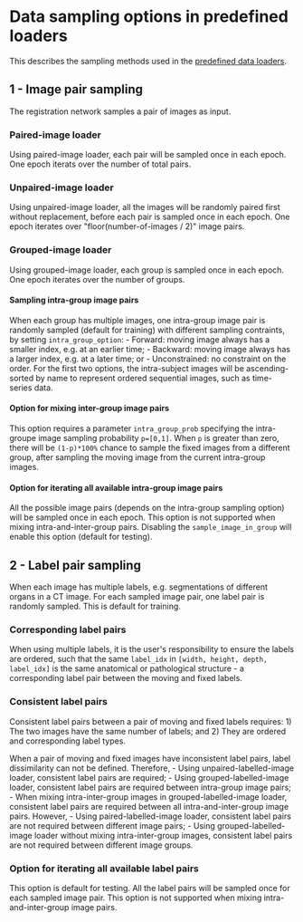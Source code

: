 # Data sampling options in predefined loaders

This describes the sampling methods used in the [predefined data loaders](./predefined_loader.md).

## 1 - Image pair sampling

The registration network samples a pair of images as input.

### Paired-image loader

Using paired-image loader, each pair will be sampled once in each epoch. One epoch iterats over the number of total pairs.

### Unpaired-image loader

Using unpaired-image loader, all the images will be randomly paired first without replacement, before each pair is sampled once in each epoch. One epoch iterates over "floor(number-of-images / 2)" image pairs.

### Grouped-image loader

Using grouped-image loader, each group is sampled once in each epoch. One epoch iterates over the number of groups.

#### Sampling intra-group image pairs

When each group has multiple images, one intra-group image pair is randomly sampled (default for training) with different sampling contraints, by setting `intra_group_option`: - Forward: moving image always has a smaller index, e.g. at an earlier time; - Backward: moving image always has a larger index, e.g. at a later time; or - Unconstrained: no constraint on the order.
For the first two options, the intra-subject images will be ascending-sorted by name to represent ordered sequential images, such as time-series data.

#### Option for mixing inter-group image pairs

This option requires a parameter `intra_group_prob` specifying the intra-groupe image sampling probability `p=[0,1]`. When `p` is greater than zero, there will be `(1-p)*100%` chance to sample the fixed images from a different group, after sampling the moving image from the current intra-group images.

#### Option for iterating all available intra-group image pairs

All the possible image pairs (depends on the intra-group sampling option) will be sampled once in each epoch. This option is not supported when mixing intra-and-inter-group pairs. Disabling the `sample_image_in_group` will enable this option (default for testing).

## 2 - Label pair sampling

When each image has multiple labels, e.g. segmentations of different organs in a CT image. For each sampled image pair, one label pair is randomly sampled. This is default for training.

### Corresponding label pairs

When using multiple labels, it is the user's responsibility to ensure the labels are ordered, such that the same `label_idx` in `[width, height, depth, label_idx]` is the same anatomical or pathological structure - a corresponding label pair between the moving and fixed labels.

### Consistent label pairs

Consistent label pairs between a pair of moving and fixed labels requires: 1) The two images have the same number of labels; and 2) They are ordered and corresponding label types.

When a pair of moving and fixed images have inconsistent label pairs, label dissimilarity can not be defined. Therefore, - Using unpaired-labelled-image loader, consistent label pairs are required; - Using grouped-labelled-image loader, consistent label pairs are required between intra-group image pairs; - When mixing intra-inter-group images in grouped-labelled-image loader, consistent label pairs are required between all intra-and-inter-group image pairs.
However, - Using paired-labelled-image loader, consistent label pairs are not required between different image pairs; - Using grouped-labelled-image loader without mixing intra-inter-group images, consistent label pairs are not required between different image groups.

### Option for iterating all available label pairs

This option is default for testing. All the label pairs will be sampled once for each sampled image pair. This option is not supported when mixing intra-and-inter-group image pairs.
